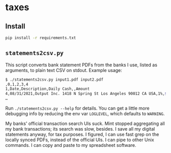# taxes

## Install

```zsh
pip install -r requirements.txt
```

## `statements2csv.py`

This script converts bank statement PDFs from the banks I use, listed as
arguments, to plain text CSV on stdout. Example usage:

```zsh
$ ./statements2csv.py input1.pdf input2.pdf
,0,1,2,3,4
1,Date,Description,Daily Cash,,Amount
4,08/31/2021,Output Inc. 1418 N Spring St Los Angeles 90012 CA USA,1%,$0.10,$10.00
…
```

Run `./statements2csv.py --help` for details. You can get a little more
debugging info by reducing the env var `LOGLEVEL`, which defaults to
`WARNING`.

My banks' official transaction search UIs suck. Mint stopped aggregating all my
bank transactions; its search was slow, besides. I save all my digital
statements anyway, for tax purposes. I figured, I can use fast grep on the
locally synced PDFs, instead of the official UIs. I can pipe to other Unix
commands. I can copy and paste to my spreadsheet software.
